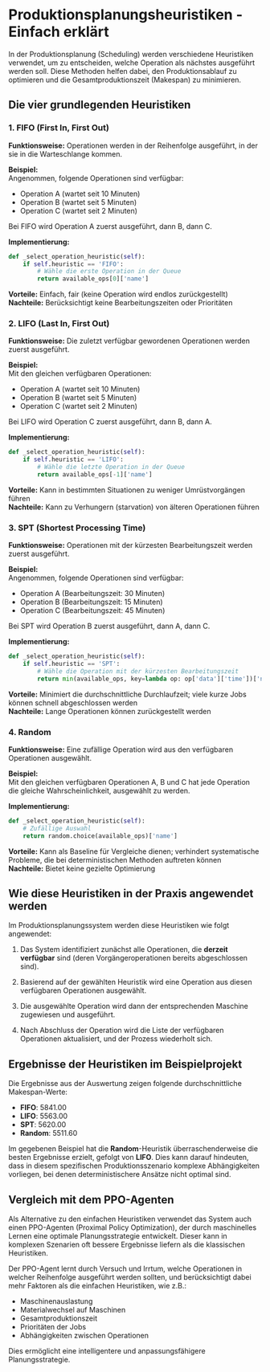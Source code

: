 # Produktionsplanungsheuristiken - Einfach erklärt

In der Produktionsplanung (Scheduling) werden verschiedene Heuristiken verwendet, um zu entscheiden, welche Operation als nächstes ausgeführt werden soll. Diese Methoden helfen dabei, den Produktionsablauf zu optimieren und die Gesamtproduktionszeit (Makespan) zu minimieren.

## Die vier grundlegenden Heuristiken

### 1. FIFO (First In, First Out)

**Funktionsweise:** Operationen werden in der Reihenfolge ausgeführt, in der sie in die Warteschlange kommen.

**Beispiel:**  
Angenommen, folgende Operationen sind verfügbar:
- Operation A (wartet seit 10 Minuten)
- Operation B (wartet seit 5 Minuten)
- Operation C (wartet seit 2 Minuten)

Bei FIFO wird Operation A zuerst ausgeführt, dann B, dann C.

**Implementierung:**
```python
def _select_operation_heuristic(self):
    if self.heuristic == 'FIFO':
        # Wähle die erste Operation in der Queue
        return available_ops[0]['name']
```

**Vorteile:** Einfach, fair (keine Operation wird endlos zurückgestellt)  
**Nachteile:** Berücksichtigt keine Bearbeitungszeiten oder Prioritäten

### 2. LIFO (Last In, First Out)

**Funktionsweise:** Die zuletzt verfügbar gewordenen Operationen werden zuerst ausgeführt.

**Beispiel:**  
Mit den gleichen verfügbaren Operationen:
- Operation A (wartet seit 10 Minuten)
- Operation B (wartet seit 5 Minuten)
- Operation C (wartet seit 2 Minuten)

Bei LIFO wird Operation C zuerst ausgeführt, dann B, dann A.

**Implementierung:**
```python
def _select_operation_heuristic(self):
    if self.heuristic == 'LIFO':
        # Wähle die letzte Operation in der Queue
        return available_ops[-1]['name']
```

**Vorteile:** Kann in bestimmten Situationen zu weniger Umrüstvorgängen führen  
**Nachteile:** Kann zu Verhungern (starvation) von älteren Operationen führen

### 3. SPT (Shortest Processing Time)

**Funktionsweise:** Operationen mit der kürzesten Bearbeitungszeit werden zuerst ausgeführt.

**Beispiel:**  
Angenommen, folgende Operationen sind verfügbar:
- Operation A (Bearbeitungszeit: 30 Minuten)
- Operation B (Bearbeitungszeit: 15 Minuten)
- Operation C (Bearbeitungszeit: 45 Minuten)

Bei SPT wird Operation B zuerst ausgeführt, dann A, dann C.

**Implementierung:**
```python
def _select_operation_heuristic(self):
    if self.heuristic == 'SPT':
        # Wähle die Operation mit der kürzesten Bearbeitungszeit
        return min(available_ops, key=lambda op: op['data']['time'])['name']
```

**Vorteile:** Minimiert die durchschnittliche Durchlaufzeit; viele kurze Jobs können schnell abgeschlossen werden  
**Nachteile:** Lange Operationen können zurückgestellt werden

### 4. Random

**Funktionsweise:** Eine zufällige Operation wird aus den verfügbaren Operationen ausgewählt.

**Beispiel:**  
Mit den gleichen verfügbaren Operationen A, B und C hat jede Operation die gleiche Wahrscheinlichkeit, ausgewählt zu werden.

**Implementierung:**
```python
def _select_operation_heuristic(self):
    # Zufällige Auswahl
    return random.choice(available_ops)['name']
```

**Vorteile:** Kann als Baseline für Vergleiche dienen; verhindert systematische Probleme, die bei deterministischen Methoden auftreten können  
**Nachteile:** Bietet keine gezielte Optimierung

## Wie diese Heuristiken in der Praxis angewendet werden

Im Produktionsplanungssystem werden diese Heuristiken wie folgt angewendet:

1. Das System identifiziert zunächst alle Operationen, die **derzeit verfügbar** sind (deren Vorgängeroperationen bereits abgeschlossen sind).

2. Basierend auf der gewählten Heuristik wird eine Operation aus diesen verfügbaren Operationen ausgewählt.

3. Die ausgewählte Operation wird dann der entsprechenden Maschine zugewiesen und ausgeführt.

4. Nach Abschluss der Operation wird die Liste der verfügbaren Operationen aktualisiert, und der Prozess wiederholt sich.

## Ergebnisse der Heuristiken im Beispielprojekt

Die Ergebnisse aus der Auswertung zeigen folgende durchschnittliche Makespan-Werte:

- **FIFO**: 5841.00
- **LIFO**: 5563.00
- **SPT**: 5620.00
- **Random**: 5511.60

Im gegebenen Beispiel hat die **Random**-Heuristik überraschenderweise die besten Ergebnisse erzielt, gefolgt von **LIFO**. Dies kann darauf hindeuten, dass in diesem spezifischen Produktionsszenario komplexe Abhängigkeiten vorliegen, bei denen deterministischere Ansätze nicht optimal sind.

## Vergleich mit dem PPO-Agenten

Als Alternative zu den einfachen Heuristiken verwendet das System auch einen PPO-Agenten (Proximal Policy Optimization), der durch maschinelles Lernen eine optimale Planungsstrategie entwickelt. Dieser kann in komplexen Szenarien oft bessere Ergebnisse liefern als die klassischen Heuristiken.

Der PPO-Agent lernt durch Versuch und Irrtum, welche Operationen in welcher Reihenfolge ausgeführt werden sollten, und berücksichtigt dabei mehr Faktoren als die einfachen Heuristiken, wie z.B.:

- Maschinenauslastung
- Materialwechsel auf Maschinen
- Gesamtproduktionszeit
- Prioritäten der Jobs
- Abhängigkeiten zwischen Operationen

Dies ermöglicht eine intelligentere und anpassungsfähigere Planungsstrategie.